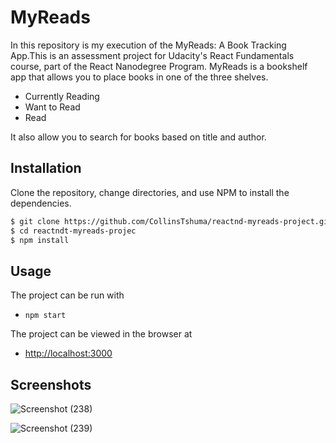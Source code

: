 # MyReads

In this repository is my execution of the MyReads: A Book Tracking App.This is an assessment project for Udacity's React Fundamentals course, part of the React Nanodegree Program. MyReads is a bookshelf app that allows you to place books in one of the three shelves. 

- Currently Reading
- Want to Read
- Read

It also allow you to search for books based on title and author.

## Installation

Clone the repository, change directories, and use NPM to install the dependencies.

```bash
$ git clone https://github.com/CollinsTshuma/reactnd-myreads-project.git
$ cd reactndt-myreads-projec
$ npm install
```

## Usage

The project can be run with

- `npm start`

The project can be viewed in the browser at

- [http://localhost:3000](http://localhost:3000)

## Screenshots
    
![Screenshot (238)](https://user-images.githubusercontent.com/62089415/140650192-faccde28-3d57-489b-aaa3-80552119e389.png)
    
![Screenshot (239)](https://user-images.githubusercontent.com/62089415/140650220-3820a04c-5f5e-4c3a-96e0-f1b8a1ae6bef.png)

